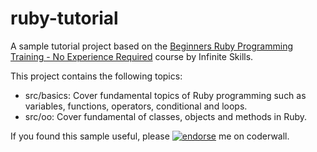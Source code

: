 ruby-tutorial
=============
A sample tutorial project based on the [Beginners Ruby Programming Training - No Experience Required](https://www.udemy.com/ruby-programming) course by Infinite Skills.

This project contains the following topics:
 * src/basics: Cover fundamental topics of Ruby programming such as variables, functions, operators, conditional and loops.
 * src/oo: Cover fundamental of classes, objects and methods in Ruby. 

If you found this sample useful, please [![endorse](https://api.coderwall.com/ivanhcsim/endorsecount.png)](https://coderwall.com/ivanhcsim) me on coderwall.
